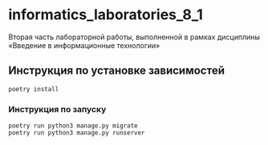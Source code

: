 # informatics_laboratories_8_1

Вторая часть лабораторной работы, выполненной в рамках дисциплины «Введение в информационные технологии»

## Инструкция по установке зависимостей

```shell
poetry install
```

### Инструкция по запуску

```shell
poetry run python3 manage.py migrate
poetry run python3 manage.py runserver
```

